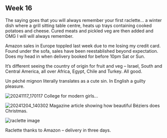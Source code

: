 ## Week 16
The saying goes that you will always remember your first raclette… a winter dish where a grill sitting table centre, heats up trays containing cooked potatoes and cheese. Cured meats and pickled veg are then added and OMG I will will always remember.

Amazon sales in Europe toppled last week due to me losing my credit card. Found under the sofa, sales have been reestablished beyond expectation. Does my head in when delivery booked for before 10pm Sat or Sun.

It’s different seeing the country of origin for fruit and veg – Israel, South and Central America, all over Africa, Egypt, Chile and Turkey. All good.

Un péché mignon literally translates as a cute sin. In English a guilty pleasure.

![20241117_170117](https://github.com/user-attachments/assets/8b2bc39a-1074-4102-9898-a14923eb90d1)
College for modern girls...

![20241204_140302](https://github.com/user-attachments/assets/eab91df5-6bec-4d12-a572-15152622fdfd)
Magazine article showing how beautiful Béziers does Christmas.

![raclette image](https://github.com/user-attachments/assets/bb8c5a7d-d155-4b5e-929e-3c037c2a927f)

Raclette thanks to Amazon – delivery in three days.

